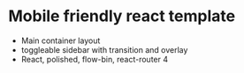 # Mobile friendly react template

- Main container layout
- toggleable sidebar with transition and overlay
- React, polished, flow-bin, react-router 4
